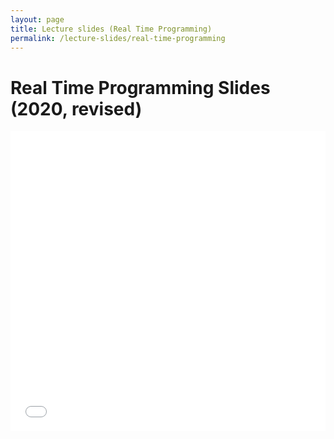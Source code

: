 ```yaml
---
layout: page
title: Lecture slides (Real Time Programming)
permalink: /lecture-slides/real-time-programming
---
```


# Real Time Programming Slides (2020, revised)
<iframe title="Real Time Programming Slides (2020, revised)" src="/_data/RealTimeProgrammingCourseSpring2020.pdf#zoom=pagewidth" width="100%" height="480" allowfullscreen="" frameborder="0">
